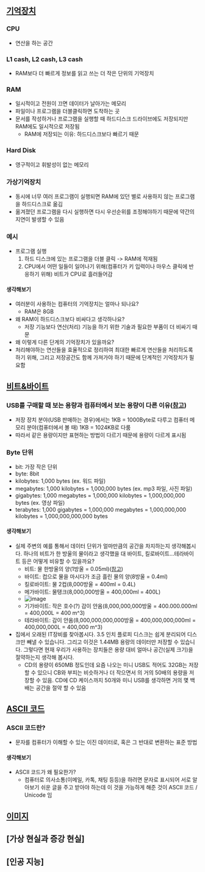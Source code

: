 ## [기억장치](https://www.edwith.org/cs50/lecture/22801?isDesc=false)
### CPU 
- 연산을 하는 공간
### L1 cash, L2 cash, L3 cash
- RAM보다 더 빠르게 정보를 읽고 쓰는 더 작은 단위의 기억장치
### RAM
  - 일시적이고 전원이 끄면 데이터가 날아가는 메모리   
  - 파일이나 프로그램을 더블클릭하면 도착하는 곳
  - 문서를 작성하거나 프로그램을 실행할 때 하드디스크 드라이브에도 
    저장되지만 RAM에도 일시적으로 저장됨
    - RAM에 저장되는 이유: 하드디스크보다 빠르기 때문
### Hard Disk
- 영구적이고 휘발성이 없는 메모리
### 가상기억장치
  - 동시에 너무 여러 프로그램이 실행되면 RAM에 있던 별로 사용하지 않는 프로그램을 하드디스크로 옮김
  - 옮겨졌던 프로그램을 다시 실행하면 다시 우선순위를 조정해야하기 때문에 약간의 지연이 발생할 수 있음
### 예시
- 프로그램 실행
  1. 하드 디스크에 있는 프로그램을 더블 클릭 -> RAM에 적재됨
  2. CPU에서 어떤 일들이 일어나기 위해(컴퓨터가 키 입력이나 마우스 클릭에 반응하기 위해) 비트가 CPU로 흘러들어감

#### 생각해보기
- 여러분이 사용하는 컴퓨터의 기억장치는 얼마나 되나요?
  - RAM은 8GB
- 왜 RAM이 하드디스크보다 비싸다고 생각하나요?
  - 저장 기능보다 연산(처리) 기능을 하기 위한 기술과 필요한 부품이 더 비싸기 때문 
-  왜 이렇게 다른 단계의 기억장치가 있을까요?
  - 처리해야하는 연산들을 효율적으로 정리하여 최대한 빠르게 연산들을 처리하도록 하기 위해, 그리고 저장공간도 함께 가져가야 하기 때문에 단계적인 기억장치가 필요함

## [비트&바이트](https://www.edwith.org/cs50/lecture/22803)

### USB를 구매할 때 보는 용량과 컴퓨터에서 보는 용량이 다른 이유([참고](https://blog.lael.be/post/203))
- 저장 장치 분야(USB 판매하는 경우)에서는 1KB = 1000Byte로 다루고 컴퓨터 메모리 분야(컴퓨터에서 볼 때) 1KB = 1024KB로 다룸
- 따라서 같은 용량이지만 표현하는 방법이 다르기 때문에 용량이 다르게 표시됨 
  
### Byte 단위
- bit: 가장 작은 단위
- byte: 8bit
- kilobytes: 1,000 bytes (ex. 워드 파일)
- megabytes: 1,000 kilobytes = 1,000,000 bytes (ex. mp3 파일, 사진 파일)
- gigabytes: 1,000 megabytes = 1,000,000 kilobytes = 1,000,000,000 bytes (ex. 영상 파일)
- terabytes: 1,000 gigabytes = 1,000,000 megabytes = 1,000,000,000 kilobytes = 1,000,000,000,000 bytes

#### 생각해보기
- 실제 주변의 예를 통해서 데이터 단위가 얼마만큼의 공간을 차지하는지 생각해봅시다. 하나의 비트가 한 방울의 물이라고 생각했을 대 바이트, 킬로바이트...테라바이트 등은 어떻게 비유할 수 있을까요?
  - 비트: 물 한방울의 양(1방울 = 0.05ml)([참고](https://m.blog.naver.com/PostView.naver?isHttpsRedirect=true&blogId=underyourshade&logNo=220817918161)) 
  - 바이트: 컵으로 물을 마시다가 조금 흘린 물의 양(8방울 = 0.4ml)
  - 킬로바이트: 물 2컵(8,000방울 = 400ml = 0.4L)
  - 메가바이트: 물탱크(8,000,000방울 = 400,000ml = 400L)
  - ![image](https://user-images.githubusercontent.com/114588184/200714377-73936c1d-13c7-4ac2-9494-9956bcba0833.png)
  - 기가바이트: 작은 호수(?) 감이 안옴(8,000,000,000방울 = 400.000.000ml = 400,000L = 400 m^3)
  - 테라바이트: 감이 안옴(8,000,000,000,000방울 = 400,000,000,000ml = 400,000,000L = 400,000 m^3)
- 집에서 오래된 IT장비를 찾아봅시다. 3.5 인치 플로피 디스크는 쉽게 분리되어 디스크만 빼낼 수 있습니다. 그리고 이것은 1.44MB 용량의 데이터만 저장할 수 있습니다. 그렇다면 현재 우리가 사용하는 장치들은 용량 대비 얼마나 공간(실제 크기)을 절약하는지 생각해 봅시다.
  - CD의 용량이 650MB 정도인데 요즘 나오는 미니 USB도 적어도 32GB는 저장할 수 있으니 CB와 부피는 비슷하거나 더 작으면서 의 거의 50배의 용량을 저장할 수 있음. CD에 CD 케이스까지 50개와 미니 USB를 생각하면 거의 몇 백배는 공간을 절약 할 수 있음


## [ASCII 코드](https://www.edwith.org/cs50/lecture/22807?isDesc=false)

### ASCII 코드란?
- 문자를 컴퓨터가 이해할 수 있는 이진 데이터로, 혹은 그 반대로 변환하는 표준 방법

#### 생각해보기
- ASCII 코드가 왜 필요한가?
  - 컴퓨터로 의사소통(이메일, 카톡, 채팅 등등)을 하려면 문자로 표시되어 서로 알아보기 쉬운 글을 주고 받아야 하는데 이 것을 가능하게 해준 것이 ASCII 코드 / Unicode 임 

## [이미지](https://www.edwith.org/cs50/lecture/22811?isDesc=false)

## [가상 현실과 증강 현실]

## [인공 지능]
